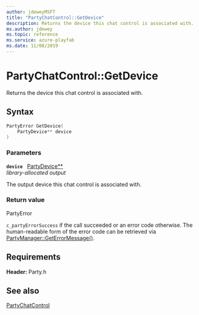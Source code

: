 ```yaml
---
author: jdeweyMSFT
title: "PartyChatControl::GetDevice"
description: Returns the device this chat control is associated with.
ms.author: jdewey
ms.topic: reference
ms.service: azure-playfab
ms.date: 11/08/2019
---
```


# PartyChatControl::GetDevice  

Returns the device this chat control is associated with.  

## Syntax  
  
```cpp
PartyError GetDevice(  
    PartyDevice** device  
)  
```  
  
### Parameters  
  
**`device`** &nbsp; [PartyDevice**](../../PartyDevice/partydevice.md)  
*library-allocated output*  
  
The output device this chat control is associated with.  
  
  
### Return value  
PartyError
  
```c_partyErrorSuccess``` if the call succeeded or an error code otherwise. The human-readable form of the error code can be retrieved via [PartyManager::GetErrorMessage()](../../PartyManager/methods/partymanager_geterrormessage.md).
  
  
## Requirements  
  
**Header:** Party.h
  
## See also  
[PartyChatControl](../partychatcontrol.md)  

  
  
